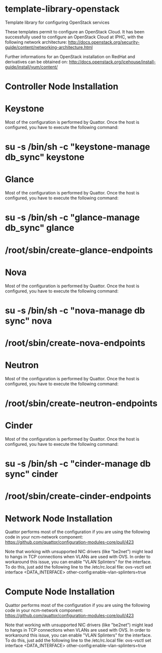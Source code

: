 template-library-openstack
==========================

Template library for configuring OpenStack services

These templates permit to configure an OpenStack Cloud. It has been
successfully used to configure an OpenStack Cloud at IPHC, with the
following network architecture:
http://docs.openstack.org/security-guide/content/networking-architecture.html

Further informations for an OpenStack installation on RedHat and derivatives
can be obtained on:
http://docs.openstack.org/icehouse/install-guide/install/yum/content/


Controller Node Installation
============================

Keystone
========

Most of the configuration is performed by Quattor. Once the host is
configured, you have to execute the following command:
# su -s /bin/sh -c "keystone-manage db_sync" keystone

Glance
======

Most of the configuration is performed by Quattor. Once the host is
configured, you have to execute the following command:
# su -s /bin/sh -c "glance-manage db_sync" glance
# /root/sbin/create-glance-endpoints

Nova
====

Most of the configuration is performed by Quattor. Once the host is
configured, you have to execute the following command:
# su -s /bin/sh -c "nova-manage db sync" nova
# /root/sbin/create-nova-endpoints

Neutron
=======

Most of the configuration is performed by Quattor. Once the host is
configured, you have to execute the following command:
# /root/sbin/create-neutron-endpoints

Cinder
======

Most of the configuration is performed by Quattor. Once the host is
configured, you have to execute the following command:
# su -s /bin/sh -c "cinder-manage db sync" cinder
# /root/sbin/create-cinder-endpoints

Network Node Installation
=========================

Quattor performs most of the configuration if you are using the following
code in your ncm-network component:
https://github.com/quattor/configuration-modules-core/pull/423

Note that working with unsupported NIC drivers (like "be2net") might lead
to hangs in TCP connections when VLANs are used with OVS. In order to
workaround this issue, you can enable "VLAN Splinters" for the interface.
To do this, just add the following line to the /etc/rc.local file: 
ovs-vsctl set interface <DATA_INTERFACE> other-config:enable-vlan-splinters=true

Compute Node Installation
=========================

Quattor performs most of the configuration if you are using the following
code in your ncm-network component:
https://github.com/quattor/configuration-modules-core/pull/423

Note that working with unsupported NIC drivers (like "be2net") might lead
to hangs in TCP connections when VLANs are used with OVS. In order to
workaround this issue, you can enable "VLAN Splinters" for the interface.
To do this, just add the following line to the /etc/rc.local file: 
ovs-vsctl set interface <DATA_INTERFACE> other-config:enable-vlan-splinters=true
